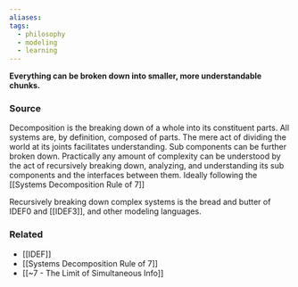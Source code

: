 ```yaml
---
aliases: 
tags:
  - philosophy
  - modeling
  - learning
---
```

**Everything can be broken down into smaller, more understandable chunks.**

### Source


Decomposition is the breaking down of a whole into its constituent parts. All systems are, by definition, composed of parts. The mere act of dividing the world at its joints facilitates understanding. Sub components can be further broken down. Practically any amount of complexity can be understood by the act of recursively breaking down, analyzing, and understanding its sub components and the interfaces between them. Ideally following the [[Systems Decomposition Rule of 7]] 

Recursively breaking down complex systems is the bread and butter of IDEF0 and [[IDEF3]], and other modeling languages.

### Related
- [[IDEF]] 
- [[Systems Decomposition Rule of 7]] 
- [[~7 - The Limit of Simultaneous Info]]